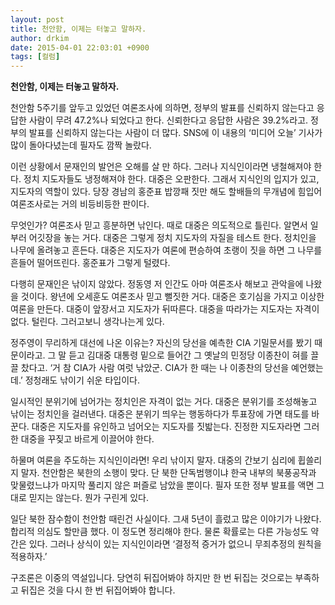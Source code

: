 ```yaml
---
layout: post
title: 천안함, 이제는 터놓고 말하자.
author: drkim
date: 2015-04-01 22:03:01 +0900
tags: [컬럼]
---
```

**천안함, 이제는 터놓고 말하자.** 

  


천안함 5주기를 앞두고 있었던 여론조사에 의하면, 정부의 발표를 신뢰하지 않는다고 응답한 사람이 무려 47.2%나 되었다고 한다. 신뢰한다고 응답한 사람은 39.2%라고. 정부의 발표를 신뢰하지 않는다는 사람이 더 많다. SNS에 이 내용의 ‘미디어 오늘’ 기사가 많이 돌아다녔는데 필자도 깜짝 놀랐다. 

  


이런 상황에서 문재인의 발언은 오해를 살 만 하다. 그러나 지식인이라면 냉철해져야 한다. 정치 지도자들도 냉정해져야 한다. 대중은 오판한다. 그래서 지식인의 입지가 있고, 지도자의 역할이 있다. 당장 경남의 홍준표 밥깡패 짓만 해도 할배들의 무개념에 힘입어 여론조사로는 거의 비등비등한 판이다. 

  


무엇인가? 여론조사 믿고 흥분하면 낚인다. 때로 대중은 의도적으로 틀린다. 알면서 일부러 어깃장을 놓는 거다. 대중은 그렇게 정치 지도자의 자질을 테스트 한다. 정치인을 나무에 올려놓고 흔든다. 대중은 지도자가 여론에 편승하여 초랭이 짓을 하면 그 나무를 흔들어 떨어뜨린다. 홍준표가 그렇게 털렸다.

  


다행히 문재인은 낚이지 않았다. 정동영 저 인간도 아마 여론조사 해보고 관악을에 나왔을 것이다. 왕년에 오세훈도 여론조사 믿고 뻘짓한 거다. 대중은 호기심을 가지고 이상한 여론을 만든다. 대중이 앞장서고 지도자가 뒤따른다. 대중을 따라가는 지도자는 자격이 없다. 털린다. 그러고보니 생각나는게 있다. 

  


정주영이 무리하게 대선에 나온 이유는? 자신의 당선을 예측한 CIA 기밀문서를 봤기 때문이라고. 그 말 듣고 김대중 대통령 밑으로 들어간 그 옛날의 민정당 이종찬이 혀를 끌끌 찼다고. ‘거 참 CIA가 사람 여럿 낚았군. CIA가 한 때는 나 이종찬의 당선을 예언했는데.’ 정청래도 낚이기 쉬운 타입이다. 

  


일시적인 분위기에 넘어가는 정치인은 자격이 없는 거다. 대중은 분위기를 조성해놓고 낚이는 정치인을 걸러낸다. 대중은 분위기 띄우는 행동하다가 투표장에 가면 태도를 바꾼다. 대중은 지도자를 유인하고 넘어오는 지도자를 짓밟는다. 진정한 지도자라면 그러한 대중을 꾸짖고 바르게 이끌어야 한다. 

  


하물며 여론을 주도하는 지식인이라면! 우리 낚이지 말자. 대중의 간보기 심리에 휩쓸리지 말자. 천안함은 북한의 소행이 맞다. 단 북한 단독범행이냐 한국 내부의 북풍공작과 맞물렸느냐가 마지막 풀리지 않은 퍼즐로 남았을 뿐이다. 필자 또한 정부 발표를 액면 그대로 믿지는 않는다. 뭔가 구린게 있다.

  


일단 북한 잠수함이 천안함 때린건 사실이다. 그새 5년이 흘렀고 많은 이야기가 나왔다. 합리적 의심도 할만큼 했다. 이 정도면 정리해야 한다. 물론 확률로는 다른 가능성도 약간은 있다. 그러나 상식이 있는 지식인이라면 ‘결정적 증거가 없으니 무죄추정의 원칙을 적용하자.’ 

  


구조론은 이중의 역설입니다. 당연히 뒤집어봐야 하지만 한 번 뒤집는 것으로는 부족하고 뒤집은 것을 다시 한 번 뒤집어봐야 합니다.